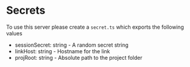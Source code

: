 # Secrets

To use this server please create a `secret.ts` which exports the following values

- sessionSecret: string - A random secret string
- linkHost: string - Hostname for the link
- projRoot: string - Absolute path to the project folder